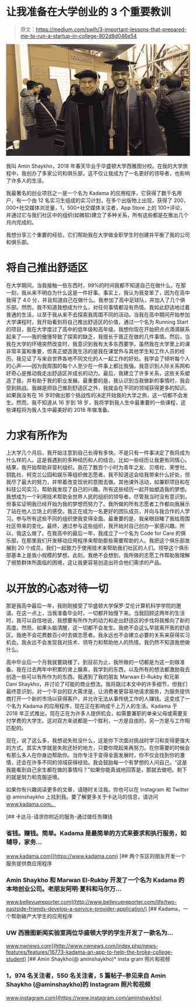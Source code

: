 # 让我准备在大学创业的 3 个重要教训

> 原文：<https://medium.com/swlh/3-important-lessons-that-prepared-me-to-run-a-startup-in-college-802d8d046e54>

![](img/ab59d7ab7e98970dc86844ad7962413f.png)

我叫 Amin Shaykho，2018 年春天毕业于华盛顿大学西雅图分校。在我的大学旅程中，我创办了多家公司和俱乐部，这不仅让我成为了一名更好的领导者，也影响了许多人的生活。

我最著名的创业项目之一是一个名为 Kadama 的应用程序，它获得了数千名用户，有一个由 12 名实习生组成的实习计划，在多个出版物上出现，获得了 200，000+社交媒体浏览量，1，500+社交媒体关注者，App Store 上的 100+评论，并通过它与我们社区中的组织(如微软)建立了多种关系，所有这些都是在推出几个月内完成的。

我想分享三个重要的经验，它们帮助我在大学做全职学生时创建并平衡了我的公司和俱乐部。

# **将自己推出舒适区**

在大学期间，当我接触一些东西时，99%的时间我都不知道自己在做什么。在那一刻，我从来不明白为什么这是一件好事。事实上，我认为我变笨了，因为在高中我得了 4.0 分，并且知道自己在做什么。我参加了高中足球队，并加入了几个俱乐部。然而，我不知道我想成为什么，对任何事情都没有热情。我如此舒适地过着普通的生活，以至于我从来不去探索我周围不同的活动。当我在高中期间开始参加大学课程时，我开始看到将自己推出舒适区的价值，通过一个名为 Running Start 的项目，我在大学度过了高中的低年级和高年级。我想你现在开始把点点滴滴联系起来了——我的傲慢导致了探索的缺乏，我擅长于我正在做的几件事情。然后，当我在大学的环境突然改变时，我意识到我有太多东西要学。虽然我在大学里上的课非常丰富和重要，但真正塑造我生活的是我在课堂外与其他学生和工作人员的经历。我见证了与来自世界各地不同文化的人一起工作的好处。我学会了倾听每个人的心声——因为我周围的每个人至少在一件事上都比我强。我意识到人际关系网和好奇心是推动我走出舒适区并成长的动力。最后，我建立了许多关系，这些关系塑造了我，并有助于我的职业发展。最重要的是，我认识到当我做新的事情时，我会受到挑战。我越是把自己推到舒适区之外，我就会在不同的领域获得更多的知识。如果我没有在 16 岁时做出那个挑战性的决定开始我的大学之旅，这一切都不会发生。然而，我不知道从 16 岁到 18 岁，我将学到我人生中最重要的一些课程，这些课程将为我人生中最美好的 2018 年做准备。

# **力求有所作为**

上大学几个月后，我开始注意到自己长得有多快。不是只有一件事决定了我将成为什么样的人。这是我遇到的多种经历和人的结合。比如一些经历让我更有同情心。结果，我开始帮助非营利组织。我花了数百个小时为青年之友、贝塔社、荣誉社、钥匙社、柯克兰公园和娱乐等组织做志愿者。我不知道这会给我带来什么好处，但我尽了最大的努力，并带着改变现状的意图去做。其他课外活动，如兼职项目和在科技公司实习，帮助我发现了自己的兴趣。所有这些经历一起开始塑造我的梦想。我想成为一个利用技术帮助全世界人民的组织的领导者。尽管我当时没有意识到，但事实证明我已经开始为我的梦想而努力了。我所做的所有志愿者工作都向我展示了站在他人立场上的感受。我正在成为一名更好的团队成员，并向与我合作的人学习。参与所有这些不同的组织使我变得全面。最重要的是，我亲眼目睹了我给周围社区带来的变化。最终，通过参与这些组织，我开始对自己创办一家感兴趣。所以，我这么做了。在我高中的最后一年，我成立了一个名为 Code for Care 的俱乐部，在那里我们开发移动应用程序来帮助那些需要帮助的人。我把这个俱乐部发展到 20 个成员，我们一起致力于使用技术来帮助我们社区的人们。领导这个俱乐部基本上是我小规模的梦想。此刻，我绝不会想到，我所做的志愿工作帮助我理解了弱势群体所面临的困境，这让我更容易创造出符合他们需求的产品。

# **以开放的心态对待一切**

那是我高中最后一年，我刚刚接受了华盛顿大学保罗·艾伦计算机科学学院的邀请。在这一点上，当我准备毕业时，一切都开始慢下来。当我回顾这两年的生活时，我可以自信地说，我想要有所作为的动力和走出舒适区的步伐将我推向了新的高度。然而，如果头脑清醒，这一切都不会发生。我绝不会这么早就离开我的舒适区。我绝不会花费数百小时去做志愿者。我永远也不会建立必要的关系来获得实习机会。我永远不会发现我对技术、领导力和帮助他人的热情。我仍然不知道我想做什么。

高中毕业后一个月我就要跳楼了。到目前为止，我所做的一切都是为这一刻做准备。我在过去两年中积累的肾上腺素，我学到的东西，以及所有的想法都激励我去创造一些可以有所作为的东西。我遇到了我的朋友 Marwan El-Rukby 和兄弟 Dani Shaykho，并讨论了可能的商业想法。我将跳过本文中的许多细节，但我们最终意识到，对一个平台的巨大需求是，让消费者更容易地请求服务，为服务提供商打开一个新的市场以获得客户，并允许无法从事传统工作的人赚钱。这变成了一个名为 Kadama 的应用程序，现在正在影响成千上万人的生活。Kadama 于 2018 年正式推出，现在正在为许多人提供机会，如需要兼职的单亲父母或需要支付学费的大学生。这对双方来说都是一个胜利，一方是自由的，另一方是与工作相匹配的。

现在，说了这么多，我想说失败没什么，这是你下次面对挑战时学习和变得更强大的方式。其实大学就是失败还好的地方，只要你爬起来再努力。在你需要的时候会有那么多人在你身边帮助你。当你专注于变得全面发展时，你不仅会找到你的激情，还会在许多不同的领域获得经验。我会鼓励每一个有梦想的人问自己，“这是我能看到自己余生都在做的事情吗？”如果你能真诚地回答是，那就去做吧。剩下的就是努力和克服逆境。

如果你有兴趣阅读更多的文章，请随时关注我。你也可以在 Instagram 和 Twitter @ aminshaykho 上找到我。要了解更多关于卡达马的信息，请访问 www.kadama.com。

[](https://www.kadama.com) [## 卡达马-请求你附近的服务-通过做任务赚钱

### 省钱。赚钱。简单。Kadama 是最简单的方式来要求和执行服务，如辅导，家务…

www.kadama.com](https://www.kadama.com) [](http://www.bellevuereporter.com/life/two-eastside-friends-develop-a-service-provider-application/) [## 两个东区的朋友开发一个服务提供商应用程序

### Amin Shaykho 和 Marwan El-Rukby 开发了一个名为 Kadama 的本地创业公司。老朋友阿明·夏科和马尔万…

www.bellevuereporter.com](http://www.bellevuereporter.com/life/two-eastside-friends-develop-a-service-provider-application/) [](http://www.nwnews.com/index.php/news-features/features/16773-kadama-an-app-to-help-the-broke-college-student) [## Kadama，一个帮助破产大学生的应用程序

### UW 西雅图新闻实验室两位华盛顿大学的学生开发了一款名为…

www.nwnews.com](http://www.nwnews.com/index.php/news-features/features/16773-kadama-an-app-to-help-the-broke-college-student) [](https://www.instagram.com/aminshaykho) [## Amin Shaykho(@ aminshaykho)* insta gram 照片和视频

### 1，974 名关注者，550 名关注者，5 篇帖子-参见来自 Amin Shaykho (@aminshaykho)的 Instagram 照片和视频

www.instagram.com](https://www.instagram.com/aminshaykho)